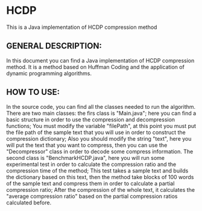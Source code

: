 # HCDP
This is a Java implementation of HCDP compression method

## GENERAL DESCRIPTION:

In this document you can find a Java implementation of HCDP compression method. It is a method based on Huffman Coding and the application of dynamic programming algorithms.

## HOW TO USE:

In the source code, you can find all the classes needed to run the algorithm. There are two main classes: the firs class is "Main.java"; here you can find a basic structure in order to use the compression and decompression functions; You must modify the variable "filePath", at this point you must put the file path of the sample text that you will use in order to construct the compression dictionary; Also you should modify the string "text", here you will put the text that you want to compress, then you can use the "Decompressor" class in order to decode some compress information. The second class is "BenchmarkHCDP.java", here you will run some experimental test in order to calculate the compression ratio and the compression time of the method; This test takes a sample text and builds the dictionary based on this text, then the method take blocks of 100 words of the sample text and compress them in order to calculate a partial compression ratio; After the compression of the whole text, it calculates the "average compression ratio" based on the partial compression ratios calculated before.

